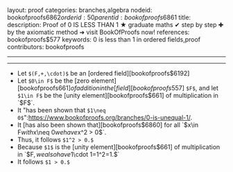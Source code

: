 layout: proof
categories: branches,algebra
nodeid: bookofproofs$6862
orderid: 50
parentid: bookofproofs$6861
title: 
description: Proof of 0 IS LESS THAN 1 ★ graduate maths ✔ step by step ✚ by the axiomatic method ➜ visit BookOfProofs now!
references: bookofproofs$577
keywords: 0 is less than 1 in ordered fields,proof
contributors: bookofproofs


---


---

* Let `$(F,+,\cdot)$` be an [ordered field][bookofproofs$6192]
* Let `$0\in F$` be the [zero element][bookofproofs$661] of addition in the [field][bookofproofs$557] `$F$`, and let `$1\in F$` be the [unity element][bookofproofs$661] of multiplication in `$F$`.
* It "has been shown that `$1\neq 0$`":https://www.bookofproofs.org/branches/0-is-unequal-1/.
* It [has also been shown that][bookofproofs$6860] for all `$x\in F$` with `$x\neq 0$` we have `$x^2 > 0$`.
* Thus, it follows `$1^2 > 0.$`
* Because `$1$` is the [unity element][bookofproofs$661] of multiplication in `$F$`, we also have `$1\cdot 1=1^2=1.$`
* It follows `$1 > 0.$`
